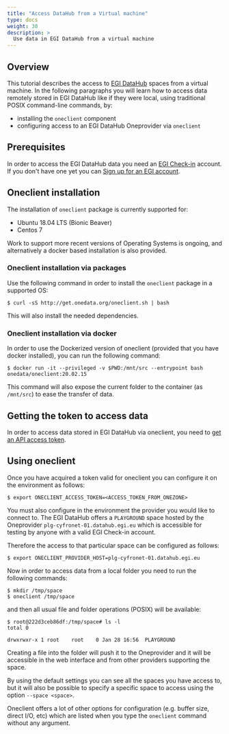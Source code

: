 ```yaml
---
title: "Access DataHub from a Virtual machine"
type: docs
weight: 30
description: >
  Use data in EGI DataHub from a virtual machine
---
```


## Overview

This tutorial describes the access to [EGI DataHub](../../datahub) spaces
from a virtual machine. In the following paragraphs you will learn how to
access data remotely stored in EGI DataHub like if they were local, using
traditional POSIX command-line commands, by:

- installing the `oneclient` component
- configuring access to an EGI DataHub Oneprovider via `oneclient`

## Prerequisites

In order to access the EGI DataHub data you need an
[EGI Check-in](../../check-in) account. If you don't have one yet
you can [Sign up for an EGI account](../../check-in/signup).

## Oneclient installation

The installation of `oneclient` package is currently supported for:

- Ubuntu 18.04 LTS (Bionic Beaver)
- Centos 7

Work to support more recent versions of Operating Systems is ongoing, and alternatively
a docker based installation is also provided.

### Oneclient installation via packages

Use the following command in order to install the `oneclient` package in a supported OS:

```shell
$ curl -sS http://get.onedata.org/oneclient.sh | bash
```

This will also install the needed dependencies.

### Oneclient installation via docker

In order to use the Dockerized version of oneclient (provided that you
have docker installed), you can run the following  command:

```shell
$ docker run -it --privileged -v $PWD:/mnt/src --entrypoint bash onedata/oneclient:20.02.15
```

This command will also expose the current folder to the container (as `/mnt/src`) to
ease the transfer of data.

## Getting the token to access data

In order to access data stored in EGI DataHub via oneclient,
you need to [get an API access token](../../datahub/api/#getting-an-api-access-token).

## Using oneclient

Once you have acquired a token valid for oneclient you can configure it
on the environment as follows:

```shell
$ export ONECLIENT_ACCESS_TOKEN=<ACCESS_TOKEN_FROM_ONEZONE>
```

You must also configure in the environment the provider you would like to
connect to. The EGI DataHub offers a `PLAYGROUND` space hosted by
the Oneprovider `plg-cyfronet-01.datahub.egi.eu` which is accessible
for testing by anyone with a valid EGI Check-in account.

Therefore the access to that particular space can be configured as
follows:

```shell
$ export ONECLIENT_PROVIDER_HOST=plg-cyfronet-01.datahub.egi.eu
```

Now in order to access data from a local folder you need to run
the following commands:

```shell
$ mkdir /tmp/space
$ oneclient /tmp/space
```

and then all usual file and folder operations (POSIX) will be available:

```shell
$ root@222d3ceb86df:/tmp/space# ls -l
total 0

drwxrwxr-x 1 root    root    0 Jan 28 16:56  PLAYGROUND
```

Creating a file into the folder will push it to the Oneprovider and
it will be accessible in the web interface and from other providers
supporting the space.

By using the default settings you can see all the spaces you have
access to, but it will also be possible to specify a specific space
to access using the option `--space <space>`.

Oneclient offers a lot of other options for configuration
(e.g. buffer size, direct I/O, etc) which are listed when you
type the `oneclient` command without any argument.
